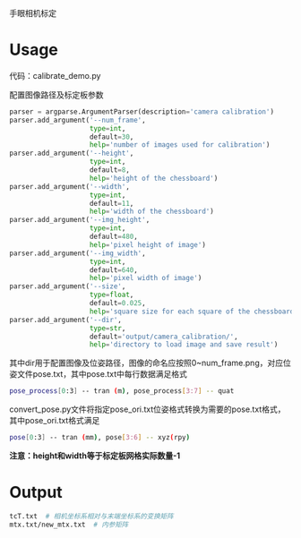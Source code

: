 手眼相机标定

# Usage

代码：calibrate_demo.py

配置图像路径及标定板参数

```python
parser = argparse.ArgumentParser(description='camera calibration')
parser.add_argument('--num_frame',
                    type=int,
                    default=30,
                    help='number of images used for calibration')
parser.add_argument('--height',
                    type=int,
                    default=8,
                    help='height of the chessboard')
parser.add_argument('--width',
                    type=int,
                    default=11,
                    help='width of the chessboard')
parser.add_argument('--img_height',
                    type=int,
                    default=480,
                    help='pixel height of image')
parser.add_argument('--img_width',
                    type=int,
                    default=640,
                    help='pixel width of image')
parser.add_argument('--size',
                    type=float,
                    default=0.025,
                    help='square size for each square of the chessboard')
parser.add_argument('--dir',
                    type=str,
                    default='output/camera_calibration/',
                    help='directory to load image and save result')
```

其中dir用于配置图像及位姿路径，图像的命名应按照0~num_frame.png，对应位姿文件pose.txt，其中pose.txt中每行数据满足格式

```bash
pose_process[0:3] -- tran (m), pose_process[3:7] -- quat
```

convert_pose.py文件将指定pose_ori.txt位姿格式转换为需要的pose.txt格式，其中pose_ori.txt格式满足

```bash
pose[0:3] -- tran (mm), pose[3:6] -- xyz(rpy)
```

**注意：height和width等于标定板网格实际数量-1**

# Output

```bash
tcT.txt  # 相机坐标系相对与末端坐标系的变换矩阵
mtx.txt/new_mtx.txt  # 内参矩阵
```

